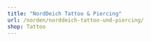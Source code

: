 ```yaml
---
title: "NordDeich Tattoo & Piercing"
url: /norden/norddeich-tattoo-und-piercing/
shop: Tattoo
---
```

